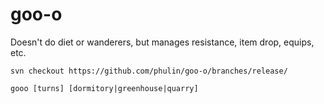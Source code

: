 # goo-o

Doesn't do diet or wanderers, but manages resistance, item drop, equips, etc.

`svn checkout https://github.com/phulin/goo-o/branches/release/`

`gooo [turns] [dormitory|greenhouse|quarry]`

